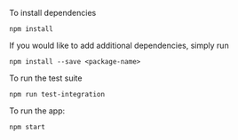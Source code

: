 To install dependencies

    npm install

If you would like to add additional dependencies, simply run

    npm install --save <package-name>

To run the test suite

    npm run test-integration

To run the app:

    npm start
